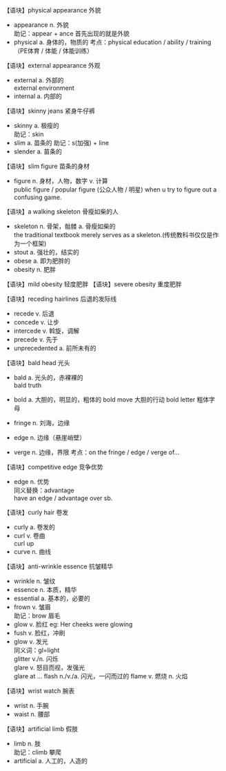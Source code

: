 【语块】physical appearance 外貌
- appearance n. 外貌  
   助记：appear + ance 首先出现的就是外貌
- physical a. 身体的，物质的
   考点：physical education / ability / training（PE体育 / 体能 / 体能训练）

【语块】external appearance 外观
- external a. 外部的  
   external environment
- internal a. 内部的

【语块】skinny jeans 紧身牛仔裤
- skinny a. 极瘦的  
   助记：skin 
- slim a. 苗条的
   助记：s(加强) + line
- slender a. 苗条的
  
【语块】slim figure 苗条的身材
- figure n. 身材，人物，数字 v. 计算  
   public figure / popular figure (公众人物 / 明星)
   when u try to figure out a confusing game.

【语块】a walking skeleton 骨瘦如柴的人
- skeleton n. 骨架，骷髅 a. 骨瘦如柴的  
   the traditional textbook merely serves as a skeleton.(传统教科书仅仅是作为一个框架)
- stout a. 强壮的，结实的
- obese a. 即为肥胖的
- obesity n. 肥胖

【语块】mild obesity 轻度肥胖
【语块】severe obesity 重度肥胖

【语块】receding hairlines 后退的发际线
- recede v. 后退
- concede v. 让步
- intercede v. 斡旋，调解
- precede v. 先于
- unprecedented a. 前所未有的

【语块】bald head 光头
- bald a. 光头的，赤裸裸的  
   bald truth 
- bold a. 大胆的，明显的，粗体的
   bold move  大胆的行动
   bold letter 粗体字母

- fringe n. 刘海，边缘
- edge n. 边缘（悬崖峭壁）
- verge n. 边缘，界限
   考点：on the fringe / edge / verge of...
   
【语块】competitive edge 竞争优势
- edge n. 优势  
   同义替换：advantage  
   have an edge / advantage over sb.

【语块】curly hair 卷发
- curly a. 卷发的
- curl v. 卷曲  
   curl up
- curve n. 曲线

【语块】anti-wrinkle essence 抗皱精华
- wrinkle n. 皱纹
- essence n. 本质，精华
- essential a. 基本的，必要的
- frown v. 皱眉  
   助记：brow 眉毛
- glow v. 脸红
   eg: Her cheeks were glowing
- fush v. 脸红，冲刷
- glow v. 发光  
   同义词：gl=light  
   glitter v./n. 闪烁  
   glare v. 怒目而视，发强光  
   glare at ...
   flash n./v./a. 闪光，一闪而过的
   flame v. 燃烧 n. 火焰

【语块】wrist watch 腕表
- wrist n. 手腕
- waist n. 腰部

【语块】artificial limb 假肢
- limb n. 肢  
   助记：climb 攀爬
- artificial a. 人工的，人造的
